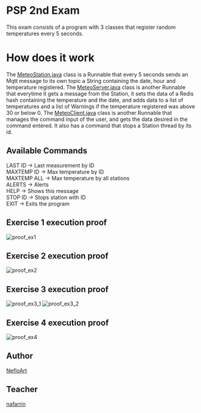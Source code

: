 ﻿# PSP 2nd Exam

This exam consists of a program with 3 classes that register random temperatures every 5 seconds.
# How does it work

The [MeteoStation.java](https://github.com/NefloArt/ProgramacionDeServiciosYProcesos/blob/main/Ejercicios/Tema2/Examen/src/main/java/MeteoStation.java) class is a Runnable that every 5 seconds sends an Mqtt message to its own topic a String containing the date, hour and temperature registered.
The [MeteoServer.java](https://github.com/NefloArt/ProgramacionDeServiciosYProcesos/blob/main/Ejercicios/Tema2/Examen/src/main/java/MeteoServer.java) class is another Runnable that everytime it gets a message from the Station, it sets the data of a Redis hash containing the temperature and the date, and adds data to a list of temperatures and a list of Warnings if the temperature registered was above 30 or below 0.
The [MeteoClient.java](https://github.com/NefloArt/ProgramacionDeServiciosYProcesos/blob/main/Ejercicios/Tema2/Examen/src/main/java/MeteoClient.java) class is another Runnable that manages the command input of the user, and gets the data desired in the command entered. It also has a command that stops a Station thread by its id.
## Available Commands
LAST ID -> Last measurement by ID  
MAXTEMP ID -> Max temperature by ID  
MAXTEMP ALL -> Max temperature by all stations  
ALERTS -> Alerts  
HELP -> Shows this message  
STOP ID -> Stops station with ID  
EXIT -> Exits the program

## Exercise 1 execution proof

![proof_ex1](https://github.com/NefloArt/ProgramacionDeServiciosYProcesos/blob/main/Ejercicios/Tema2/Examen/imgs/Exercise1_proof.jpg)
## Exercise 2 execution proof

![proof_ex2](https://github.com/NefloArt/ProgramacionDeServiciosYProcesos/blob/main/Ejercicios/Tema2/Examen/imgs/Exercise2_proof.jpg)
## Exercise 3 execution proof

![proof_ex3_1](https://github.com/NefloArt/ProgramacionDeServiciosYProcesos/blob/main/Ejercicios/Tema2/Examen/imgs/Exercise3_proof1.jpg)
![proof_ex3_2](https://github.com/NefloArt/ProgramacionDeServiciosYProcesos/blob/main/Ejercicios/Tema2/Examen/imgs/Exercise3_proof2.jpg)
## Exercise 4 execution proof

![proof_ex4](https://github.com/NefloArt/ProgramacionDeServiciosYProcesos/blob/main/Ejercicios/Tema2/Examen/imgs/Exercise4_proof.jpg)

## Author
[NefloArt](https://github.com/NefloArt)
## Teacher
[nafarrin](https://github.com/nafarrin)
